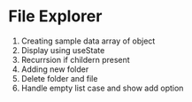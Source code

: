 # File Explorer
  1. Creating sample data array of object
  2. Display using useState
  3. Recurrsion if childern present
  4. Adding new folder
  5. Delete folder and file
  6. Handle empty list case and show add option
